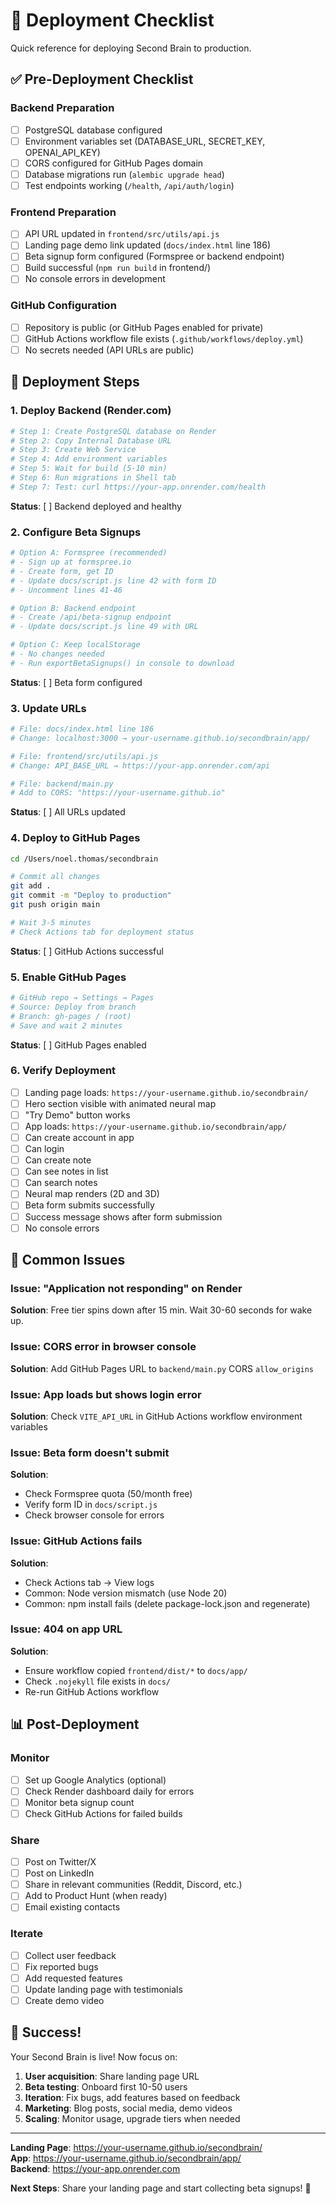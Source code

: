 # 🚀 Deployment Checklist

Quick reference for deploying Second Brain to production.

## ✅ Pre-Deployment Checklist

### Backend Preparation
- [ ] PostgreSQL database configured
- [ ] Environment variables set (DATABASE_URL, SECRET_KEY, OPENAI_API_KEY)
- [ ] CORS configured for GitHub Pages domain
- [ ] Database migrations run (`alembic upgrade head`)
- [ ] Test endpoints working (`/health`, `/api/auth/login`)

### Frontend Preparation
- [ ] API URL updated in `frontend/src/utils/api.js`
- [ ] Landing page demo link updated (`docs/index.html` line 186)
- [ ] Beta signup form configured (Formspree or backend endpoint)
- [ ] Build successful (`npm run build` in frontend/)
- [ ] No console errors in development

### GitHub Configuration
- [ ] Repository is public (or GitHub Pages enabled for private)
- [ ] GitHub Actions workflow file exists (`.github/workflows/deploy.yml`)
- [ ] No secrets needed (API URLs are public)

## 🎯 Deployment Steps

### 1. Deploy Backend (Render.com)
```bash
# Step 1: Create PostgreSQL database on Render
# Step 2: Copy Internal Database URL
# Step 3: Create Web Service
# Step 4: Add environment variables
# Step 5: Wait for build (5-10 min)
# Step 6: Run migrations in Shell tab
# Step 7: Test: curl https://your-app.onrender.com/health
```

**Status**: [ ] Backend deployed and healthy

### 2. Configure Beta Signups
```bash
# Option A: Formspree (recommended)
# - Sign up at formspree.io
# - Create form, get ID
# - Update docs/script.js line 42 with form ID
# - Uncomment lines 41-46

# Option B: Backend endpoint
# - Create /api/beta-signup endpoint
# - Update docs/script.js line 49 with URL

# Option C: Keep localStorage
# - No changes needed
# - Run exportBetaSignups() in console to download
```

**Status**: [ ] Beta form configured

### 3. Update URLs
```bash
# File: docs/index.html line 186
# Change: localhost:3000 → your-username.github.io/secondbrain/app/

# File: frontend/src/utils/api.js
# Change: API_BASE_URL → https://your-app.onrender.com/api

# File: backend/main.py
# Add to CORS: "https://your-username.github.io"
```

**Status**: [ ] All URLs updated

### 4. Deploy to GitHub Pages
```bash
cd /Users/noel.thomas/secondbrain

# Commit all changes
git add .
git commit -m "Deploy to production"
git push origin main

# Wait 3-5 minutes
# Check Actions tab for deployment status
```

**Status**: [ ] GitHub Actions successful

### 5. Enable GitHub Pages
```bash
# GitHub repo → Settings → Pages
# Source: Deploy from branch
# Branch: gh-pages / (root)
# Save and wait 2 minutes
```

**Status**: [ ] GitHub Pages enabled

### 6. Verify Deployment
- [ ] Landing page loads: `https://your-username.github.io/secondbrain/`
- [ ] Hero section visible with animated neural map
- [ ] "Try Demo" button works
- [ ] App loads: `https://your-username.github.io/secondbrain/app/`
- [ ] Can create account in app
- [ ] Can login
- [ ] Can create note
- [ ] Can see notes in list
- [ ] Can search notes
- [ ] Neural map renders (2D and 3D)
- [ ] Beta form submits successfully
- [ ] Success message shows after form submission
- [ ] No console errors

## 🐛 Common Issues

### Issue: "Application not responding" on Render
**Solution**: Free tier spins down after 15 min. Wait 30-60 seconds for wake up.

### Issue: CORS error in browser console
**Solution**: Add GitHub Pages URL to `backend/main.py` CORS `allow_origins`

### Issue: App loads but shows login error
**Solution**: Check `VITE_API_URL` in GitHub Actions workflow environment variables

### Issue: Beta form doesn't submit
**Solution**: 
- Check Formspree quota (50/month free)
- Verify form ID in `docs/script.js`
- Check browser console for errors

### Issue: GitHub Actions fails
**Solution**: 
- Check Actions tab → View logs
- Common: Node version mismatch (use Node 20)
- Common: npm install fails (delete package-lock.json and regenerate)

### Issue: 404 on app URL
**Solution**: 
- Ensure workflow copied `frontend/dist/*` to `docs/app/`
- Check `.nojekyll` file exists in `docs/`
- Re-run GitHub Actions workflow

## 📊 Post-Deployment

### Monitor
- [ ] Set up Google Analytics (optional)
- [ ] Check Render dashboard daily for errors
- [ ] Monitor beta signup count
- [ ] Check GitHub Actions for failed builds

### Share
- [ ] Post on Twitter/X
- [ ] Post on LinkedIn
- [ ] Share in relevant communities (Reddit, Discord, etc.)
- [ ] Add to Product Hunt (when ready)
- [ ] Email existing contacts

### Iterate
- [ ] Collect user feedback
- [ ] Fix reported bugs
- [ ] Add requested features
- [ ] Update landing page with testimonials
- [ ] Create demo video

## 🎉 Success!

Your Second Brain is live! Now focus on:
1. **User acquisition**: Share landing page URL
2. **Beta testing**: Onboard first 10-50 users
3. **Iteration**: Fix bugs, add features based on feedback
4. **Marketing**: Blog posts, social media, demo videos
5. **Scaling**: Monitor usage, upgrade tiers when needed

---

**Landing Page**: https://your-username.github.io/secondbrain/  
**App**: https://your-username.github.io/secondbrain/app/  
**Backend**: https://your-app.onrender.com  

**Next Steps**: Share your landing page and start collecting beta signups! 🚀
